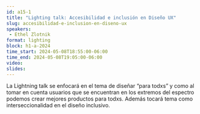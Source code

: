 ```yaml
---
id: a15-1
title: "Lighting talk: Accesibilidad e inclusión en Diseño UX"
slug: accesibilidad-e-inclusion-en-diseno-ux
speakers:
 - Ethel Zlotnik
format: lighting
block: h1-a-2024
time_start: 2024-05-08T18:55:00-06:00
time_end: 2024-05-08T19:05:00-06:00
video:
slides:
---
```


La Lightning talk se enfocará en el tema de diseñar “para todxs” y como al tomar en cuenta usuarios que se encuentran en los extremos del espectro podemos crear mejores productos para todxs. Además tocará tema como interseccionalidad en el diseño inclusivo.
